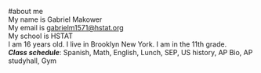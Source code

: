 #about me  
My name is Gabriel Makower  
My email is gabrielm1571@hstat.org  
My school is HSTAT  
I am 16 years old. I live in Brooklyn New York. I am in the 11th grade.  
_**Class schedule**_: Spanish, Math, English, Lunch, SEP, US history, AP Bio, AP studyhall, Gym   

